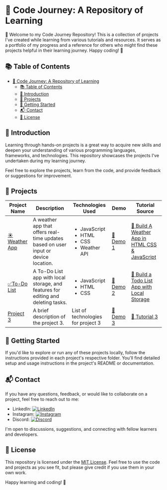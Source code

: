 # 🚀 Code Journey: A Repository of Learning

🌟 Welcome to my Code Journey Repository! This is a collection of projects I've created while learning from various tutorials and resources. It serves as a portfolio of my progress and a reference for others who might find these projects helpful in their learning journey. Happy coding! 🚀

## 📚 Table of Contents

- [🚀 Code Journey: A Repository of Learning](#-code-journey-a-repository-of-learning)
  - [📚 Table of Contents](#-table-of-contents)
  - [📜 Introduction](#-introduction)
  - [🚀 Projects](#-projects)
  - [🏁 Getting Started](#-getting-started)
  - [📬 Contact](#-contact)
  - [📄 License](#-license)

## 📜 Introduction

 Learning through hands-on projects is a great way to acquire new skills and deepen your understanding of various programming languages, frameworks, and technologies. This repository showcases the projects I've undertaken during my learning journey.

Feel free to explore the projects, learn from the code, and provide feedback or suggestions for improvement.

## 🚀 Projects

| Project Name                     | Description                             | Technologies Used                  | Demo               | Tutorial Source    |
| -------------------------------- | --------------------------------------- | ---------------------------------- | ------------------ | ------------------- |
| [☀️Weather App](00-WeatherApp/)   | A weather app that offers real-time updates based on user input or device location.|<ul><li>JavaScript</li><li>HTML</li><li>CSS</li><li>Weather API</li></ul> |[🔗 Demo 1](demo-link-1) | [📘 Build A Weather App in HTML CSS & JavaScript](https://youtu.be/c1r-NqYkFPc?si=RciHm_To-kqp_Qek) |
| [✅To-Do List](01-Todo-List/)   | A To-Do List app with local storage, and features for editing and deleting tasks.| <ul><li>JavaScript</li><li>HTML</li><li>CSS</li></ul>  | [🔗 Demo 2](demo-link-2) | [📘 Build a Todo List App with Local Storage](https://youtu.be/6eFwtaZf6zc?si=Z5zStKZQgcpvYeL1)|
| [Project 3](link-to-project-3)   | A brief description of the project 3.   | List of technologies for project 3  | [🔗 Demo 3](demo-link-3) | [📘 Tutorial 3](tutorial-link-3) |

## 🏁 Getting Started

 If you'd like to explore or run any of these projects locally, follow the instructions provided in each project's respective folder. You'll find detailed setup and usage instructions in the project's README or documentation.

## 📬 Contact

If you have any questions, feedback, or would like to collaborate on a project, feel free to reach out to me:

- LinkedIn: [![LinkedIn](https://img.shields.io/badge/LinkedIn-Connect%20with%20Me-blue)](https://www.linkedin.com/in/bbetulkaya/)
- Instagram: [![Instagram](https://img.shields.io/badge/Instagram-Follow%20Me-orange)](https://www.instagram.com/webdev.cat)
- Discord: [![Discord](https://img.shields.io/badge/Discord-Hello%20There-7289DA)](https://www.discordapp.com/users/595192879631171584)
<!-- - YouTube: [![YouTube](https://img.shields.io/badge/YouTube-Subscribe%20to%20My%20Channel-red)](https://www.youtube.com/your-channel) -->
<!-- - Twitter: [![Twitter](https://img.shields.io/badge/Twitter-Follow%20Me-blue)](https://twitter.com/your-twitter-handle) -->


I'm open to discussions, suggestions, and connecting with fellow learners and developers.

## 📄 License

This repository is licensed under the [MIT License](/LICENSE). Feel free to use the code and projects as you see fit, but please give credit if you use them in your own work.

Happy learning and coding! 🚀
